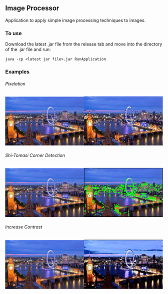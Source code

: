 ## Image Processor ##
Application to apply simple image processing techniques to images.

### To use ###
Download the latest .jar file from the release tab and move into the directory of the .jar file and run:

```
java -cp <latest jar file>.jar RunApplication
```
### Examples ###
###### Pixelation ######
![Pixelation](/demoimages/london_pixelate.png)

###### Shi-Tomasi Corner Detection ######
![Shi-Tomasi](/demoimages/london_shi_tomasi.png)

###### Increase Contrast ######
![Increase-Contrast](/demoimages/london_inc_contrast.png)
